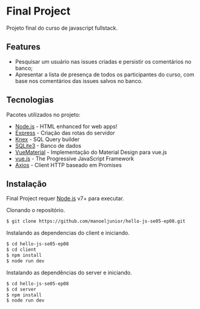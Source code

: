 # Final Project

Projeto final do curso de javascript fullstack.

## Features

* Pesquisar um usuário nas issues criadas e persistir os comentários no banco;
* Apresentar a lista de presença de todos os participantes do curso, com base nos comentários das issues salvos no banco.


## Tecnologias

Pacotes utilizados no projeto:

* [Node.js] - HTML enhanced for web apps!
* [Express] - Criação das rotas do servidor
* [Knex] - SQL Query builder
* [SQLite3] - Banco de dados
* [VueMaterial] - Implementação do Material Design para vue.js
* [vue.js] - The Progressive JavaScript Framework
* [Axios] - Client HTTP baseado em Promises



## Instalação

Final Project requer [Node.js](https://nodejs.org/) v7+ para executar.

Clonando o repositório.
```bash
$ git clone https://github.com/manoeljunior/hello-js-se05-ep08.git
```

Instalando as dependencias do client e iniciando.

```sh
$ cd hello-js-se05-ep08
$ cd client
$ npm install
$ node run dev
```

Instalando as dependências do server e iniciando.

```sh
$ cd hello-js-se05-ep08
$ cd server
$ npm install
$ node run dev
```

   [node.js]: <http://nodejs.org>
   [express]: <http://expressjs.com>
   [vue.js]: <http://vuejs.org>
   [VueMaterial]: <https://vue-material-old.netlify.com/#/>
   [Knex]: <http://knexjs.org/>
   [SQLite3]: <https://www.sqlite.org/>
   [Axios]: <https://github.com/axios/axios>
